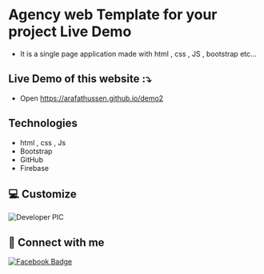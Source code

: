 #  Agency web Template for your project Live Demo

- It is a single page application made with html , css , JS , bootstrap etc...

## Live Demo of this website :⤵️

-  Open https://arafathussen.github.io/demo2

## Technologies
- html , css , Js
- Bootstrap
- GitHub
- Firebase

## 💻 Customize

![Developer PIC](https://avatars.githubusercontent.com/u/86622354?s=96&v=4)

## 🚀 Connect with me

[![Facebook Badge](https://img.shields.io/badge/Facebook-1877F2?style=for-the-badge&logo=facebook&logoColor=white)](https://arafathussen.com)

